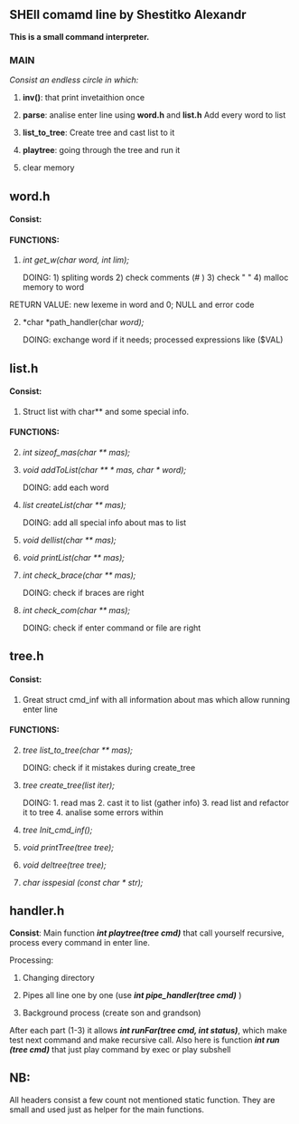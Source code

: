 
## SHEll comamd line by Shestitko Alexandr

 **This is a small command interpreter.**

### MAIN
*Consist an endless circle in which:*
1. **inv()**: that print invetaithion once 

2. **parse**: analise enter line using **word.h** and **list.h** Add every word to list

3. **list_to_tree**: Create tree and cast list to it

4. **playtree**: going through the tree and run it

5. clear memory 

## word.h 

#### Consist:
#### FUNCTIONS:

1) *int get_w(char* *word, int lim);*

    DOING:
        1) spliting words
        2) check comments (# )
        3) check " "
        4) malloc memory to word

  RETURN VALUE: new lexeme in word and 0; NULL and error code

2) *char *path_handler(char *word);*

    DOING: exchange word if it needs; processed expressions like ($VAL)

## list.h

#### Consist:

1) Struct list with char** and some special info.
#### FUNCTIONS:
2) *int sizeof_mas(char ** mas);*

3) *void addToList(char ** * mas, char * word);*

    DOING: add each word

4) *list createList(char ** mas);*

    DOING: add all special info about mas to list

5) *void dellist(char ** mas);* 

6) *void printList(char ** mas);* 

7) *int check_brace(char ** mas);*

    DOING: check if braces are right
    
8) *int check_com(char ** mas);*

    DOING: check if enter command or file are right

## tree.h

#### Consist:

1) Great struct cmd_inf with all information about mas which allow running enter line
#### FUNCTIONS:
2) *tree list_to_tree(char ** mas);*

    DOING: check if it mistakes during create_tree
3) *tree create_tree(list iter);*

     DOING: 
       1. read mas
       2. cast it to list (gather info)
       3. read list and refactor it to tree
       4. analise some errors within

4) *tree Init_cmd_inf();*

5) *void printTree(tree tree);*

6) *void deltree(tree tree);*

7) *char isspesial (const char * str);*

## handler.h

**Consist**:
Main function ***int playtree(tree cmd)*** that call yourself 
recursive, process every command in enter line.

Processing:

1. Changing directory

2. Pipes all line one by one (use ***int pipe_handler(tree cmd)*** )

3. Background process (create son and grandson)

After each part (1-3) it allows ***int runFar(tree cmd, int status)***, which make test next command and make recursive call.
Also here is function ***int run (tree cmd)*** that just play command by exec or play subshell


## **NB:**
All headers consist a few count not mentioned static function. They are small and used 
just as helper for the main functions.
